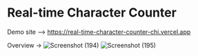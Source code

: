 # Real-time Character Counter
Demo site --> https://real-time-character-counter-chi.vercel.app

Overview -> 
![Screenshot (194)](https://github.com/keshavkumar143/Real-time-Character-Counter/assets/93115745/170780c6-646e-484e-bb79-114f3d71d8b9)
![Screenshot (195)](https://github.com/keshavkumar143/Real-time-Character-Counter/assets/93115745/48507fdf-0500-45f6-92c4-3a533f87ce92)

